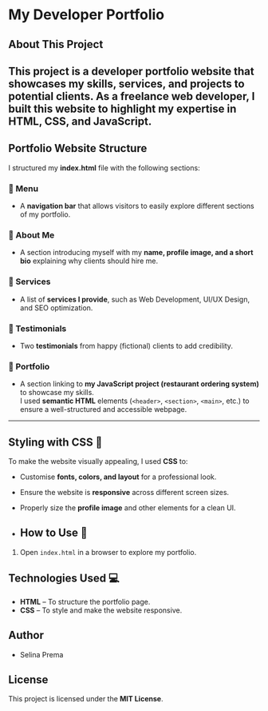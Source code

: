 # My Developer Portfolio 

## About This Project  
This project is a **developer portfolio website** that showcases my **skills, services, and projects** to potential clients. As a freelance web developer, I built this website to highlight my expertise in **HTML, CSS, and JavaScript**.  
---

## Portfolio Website Structure  
I structured my **index.html** file with the following sections:  

### 🔹 Menu  
- A **navigation bar** that allows visitors to easily explore different sections of my portfolio.  

### 🔹 About Me  
- A section introducing myself with my **name, profile image, and a short bio** explaining why clients should hire me.  

### 🔹 Services  
- A list of **services I provide**, such as Web Development, UI/UX Design, and SEO optimization.  

### 🔹 Testimonials  
- Two **testimonials** from happy (fictional) clients to add credibility.  

### 🔹 Portfolio  
- A section linking to **my JavaScript project (restaurant ordering system)** to showcase my skills.  
 I used **semantic HTML** elements (`<header>`, `<section>`, `<main>`, etc.) to ensure a well-structured and accessible webpage.  

---

## Styling with CSS 🎨  
To make the website visually appealing, I used **CSS** to:  
- Customise **fonts, colors, and layout** for a professional look.  
- Ensure the website is **responsive** across different screen sizes.  
- Properly size the **profile image** and other elements for a clean UI.

- ## How to Use 🚀  
1. Open `index.html` in a browser to explore my portfolio.

## Technologies Used 💻  
- **HTML** – To structure the portfolio page.  
- **CSS** – To style and make the website responsive.  

## Author  
- Selina Prema  

## License  
This project is licensed under the **MIT License**.  
